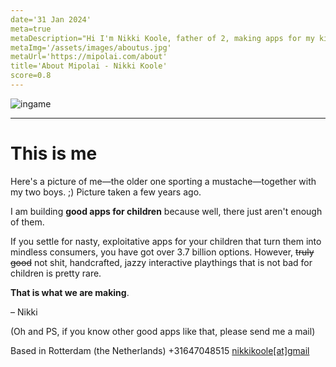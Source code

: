```yaml
---
date='31 Jan 2024'
meta=true
metaDescription="Hi I'm Nikki Koole, father of 2, making apps for my kids, and yours. No annoying ads, not trying to turn your kids into little aggressive disturbed idiots. Just good, honest, creative and artistic fun stuff .  Because kids deserve quality stuff on their screens."
metaImg='/assets/images/aboutus.jpg'
metaUrl='https://mipolai.com/about'
title='About Mipolai - Nikki Koole'
score=0.8
---
```


<section class='greygreen'>

![ingame](../assets/images/nikki-herman-theo.jpeg)
____


</section>

# This is me

Here's a picture of me—the older one sporting a mustache—together with my two boys. ;) Picture taken a few years ago.

I am building **good apps for children** because well, there just aren't enough of them.

If you settle for nasty, exploitative apps for your children that turn them into mindless consumers, you have got over 3.7 billion options.
However, ~~truly good~~ not shit, handcrafted, jazzy interactive playthings that is not bad for children is pretty rare.

**That is what we are making**.

– Nikki

(Oh and PS, if you know other good apps like that, please send me a mail)


<section class='red'>

Based in Rotterdam (the Netherlands)
+31647048515
<a href="mailto:nikkikoole@gmail.com">nikkikoole[at]gmail</a>

</section>
